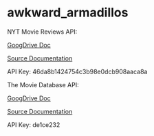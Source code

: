 # awkward_armadillos

NYT Movie Reviews API: 

[GoogDrive Doc](https://docs.google.com/a/stuy.edu/document/d/138g9mcEWftJDkWSIxSlhi7eVU6CKA_JUWlwOUcjP1sA/edit?usp=drive_web)

[Source Documentation](http://developer.nytimes.com/movie_reviews_v2.json)

API Key: 46da8b1424754c3b98e0dcb908aaca8a

The Movie Database API: 

[GoogDrive Doc](https://docs.google.com/a/stuy.edu/document/d/1IUG9MbfPfyn90K8Ru5w94yariv8t_-0qpFWN2lsFJ9k/edit?usp=drive_web)

[Source Documentation](https://www.themoviedb.org/documentation/api)

API Key: de1ce232